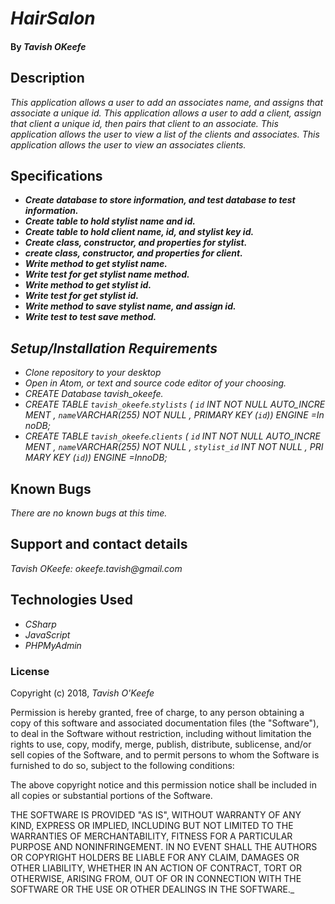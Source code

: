 # _HairSalon_

#### By _**Tavish OKeefe**_

## Description

_This application allows a user to add an associates name, and assigns that associate a unique id. This application allows a user to add a client, assign that client a unique id, then pairs that client to an associate. This application allows the user to view a list of the clients and associates. This application allows the user to view an associates clients._

## Specifications
* _**Create database to store information, and test database to test information.**_
* _**Create table to hold stylist name and id.**_
* _**Create table to hold client name, id, and stylist key id.**_
* _**Create class, constructor, and properties for stylist.**_
* _**create class, constructor, and properties for client.**_
* _**Write method to get stylist name.**_
* _**Write test for get stylist name method.**_
* _**Write method to get stylist id.**_
* _**Write test for get stylist id.**_
* _**Write method to save stylist name, and assign id.**_
* _**Write test to test save method.**_


## _Setup/Installation Requirements_

* _Clone repository to your desktop_
* _Open in Atom, or text and source code editor of your choosing._
* _CREATE Database tavish_okeefe._
* _CREATE TABLE `tavish_okeefe`.`stylists` ( `id` INT NOT NULL AUTO_INCREMENT , `name`VARCHAR(255) NOT NULL , PRIMARY KEY (`id`)) ENGINE =InnoDB;_
* _CREATE TABLE `tavish_okeefe`.`clients` ( `id` INT NOT NULL AUTO_INCREMENT , `name`VARCHAR(255) NOT NULL , `stylist_id` INT NOT NULL , PRIMARY KEY (`id`)) ENGINE =InnoDB;_



## Known Bugs

_There are no known bugs at this time._

## Support and contact details

_Tavish OKeefe: okeefe.tavish@gmail.com_

## Technologies Used

* _CSharp_
* _JavaScript_
* _PHPMyAdmin_

### License

Copyright (c) 2018, _Tavish O'Keefe_  

Permission is hereby granted, free of charge, to any person obtaining a copy
of this software and associated documentation files (the "Software"), to deal
in the Software without restriction, including without limitation the rights
to use, copy, modify, merge, publish, distribute, sublicense, and/or sell
copies of the Software, and to permit persons to whom the Software is
furnished to do so, subject to the following conditions:  

The above copyright notice and this permission notice shall be included in all copies or substantial portions of the Software.

THE SOFTWARE IS PROVIDED "AS IS", WITHOUT WARRANTY OF ANY KIND, EXPRESS OR
IMPLIED, INCLUDING BUT NOT LIMITED TO THE WARRANTIES OF MERCHANTABILITY,
FITNESS FOR A PARTICULAR PURPOSE AND NONINFRINGEMENT. IN NO EVENT SHALL THE
AUTHORS OR COPYRIGHT HOLDERS BE LIABLE FOR ANY CLAIM, DAMAGES OR OTHER
LIABILITY, WHETHER IN AN ACTION OF CONTRACT, TORT OR OTHERWISE, ARISING FROM,
OUT OF OR IN CONNECTION WITH THE SOFTWARE OR THE USE OR OTHER DEALINGS IN THE
SOFTWARE._
